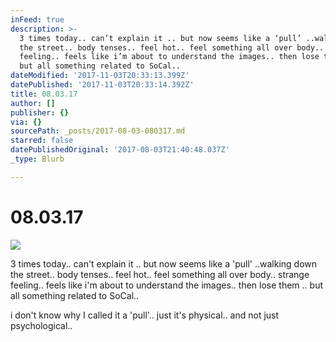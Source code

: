 ```yaml
---
inFeed: true
description: >-
  3 times today.. can’t explain it .. but now seems like a ‘pull’ ..walking down
  the street.. body tenses.. feel hot.. feel something all over body.. strange
  feeling.. feels like i’m about to understand the images.. then lose them ..
  but all something related to SoCal.. 
dateModified: '2017-11-03T20:33:13.399Z'
datePublished: '2017-11-03T20:33:14.392Z'
title: 08.03.17
author: []
publisher: {}
via: {}
sourcePath: _posts/2017-08-03-080317.md
starred: false
datePublishedOriginal: '2017-08-03T21:40:48.037Z'
_type: Blurb

---
```

# 08.03.17
![](https://the-grid-user-content.s3-us-west-2.amazonaws.com/e584418d-5b55-4de3-8136-9570401e3673.jpg)

3 times today.. can't explain it .. but now seems like a 'pull' ..walking down the street.. body tenses.. feel hot.. feel something all over body.. strange feeling.. feels like i'm about to understand the images.. then lose them .. but all something related to SoCal.. 

i don't know why I called it a 'pull'.. just it's physical.. and not just psychological..